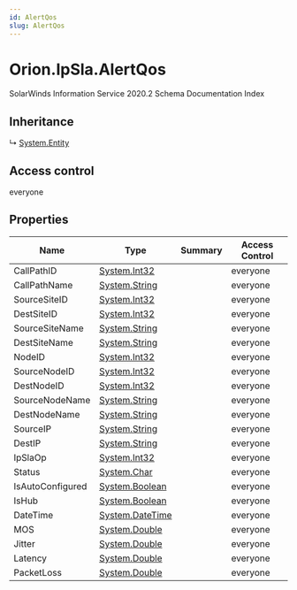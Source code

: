 ```yaml
---
id: AlertQos
slug: AlertQos
---
```


# Orion.IpSla.AlertQos

SolarWinds Information Service 2020.2 Schema Documentation Index

## Inheritance

↳ [System.Entity](./../System/Entity)

## Access control

everyone

## Properties

| Name | Type | Summary | Access Control |
| ------ | ------ | ------ | ------ |
| CallPathID | [System.Int32](https://docs.microsoft.com/en-us/dotnet/api/system.int32) |  | everyone |
| CallPathName | [System.String](https://docs.microsoft.com/en-us/dotnet/api/system.string) |  | everyone |
| SourceSiteID | [System.Int32](https://docs.microsoft.com/en-us/dotnet/api/system.int32) |  | everyone |
| DestSiteID | [System.Int32](https://docs.microsoft.com/en-us/dotnet/api/system.int32) |  | everyone |
| SourceSiteName | [System.String](https://docs.microsoft.com/en-us/dotnet/api/system.string) |  | everyone |
| DestSiteName | [System.String](https://docs.microsoft.com/en-us/dotnet/api/system.string) |  | everyone |
| NodeID | [System.Int32](https://docs.microsoft.com/en-us/dotnet/api/system.int32) |  | everyone |
| SourceNodeID | [System.Int32](https://docs.microsoft.com/en-us/dotnet/api/system.int32) |  | everyone |
| DestNodeID | [System.Int32](https://docs.microsoft.com/en-us/dotnet/api/system.int32) |  | everyone |
| SourceNodeName | [System.String](https://docs.microsoft.com/en-us/dotnet/api/system.string) |  | everyone |
| DestNodeName | [System.String](https://docs.microsoft.com/en-us/dotnet/api/system.string) |  | everyone |
| SourceIP | [System.String](https://docs.microsoft.com/en-us/dotnet/api/system.string) |  | everyone |
| DestIP | [System.String](https://docs.microsoft.com/en-us/dotnet/api/system.string) |  | everyone |
| IpSlaOp | [System.Int32](https://docs.microsoft.com/en-us/dotnet/api/system.int32) |  | everyone |
| Status | [System.Char](https://docs.microsoft.com/en-us/dotnet/api/system.char) |  | everyone |
| IsAutoConfigured | [System.Boolean](https://docs.microsoft.com/en-us/dotnet/api/system.boolean) |  | everyone |
| IsHub | [System.Boolean](https://docs.microsoft.com/en-us/dotnet/api/system.boolean) |  | everyone |
| DateTime | [System.DateTime](https://docs.microsoft.com/en-us/dotnet/api/system.datetime) |  | everyone |
| MOS | [System.Double](https://docs.microsoft.com/en-us/dotnet/api/system.double) |  | everyone |
| Jitter | [System.Double](https://docs.microsoft.com/en-us/dotnet/api/system.double) |  | everyone |
| Latency | [System.Double](https://docs.microsoft.com/en-us/dotnet/api/system.double) |  | everyone |
| PacketLoss | [System.Double](https://docs.microsoft.com/en-us/dotnet/api/system.double) |  | everyone |

